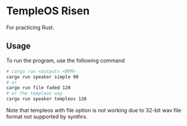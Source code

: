 # TempleOS Risen 
For practicing Rust.

## Usage
To run the program, use the following command
```bash
# cargo run <output> <BPM>
cargo run speaker simple 90 
# or
cargo run file faded 120
# or the templeos way
cargo run speaker templeos 120
```
Note that templeos with file option is not working due to 32-bit wav file format not supported by synthrs.